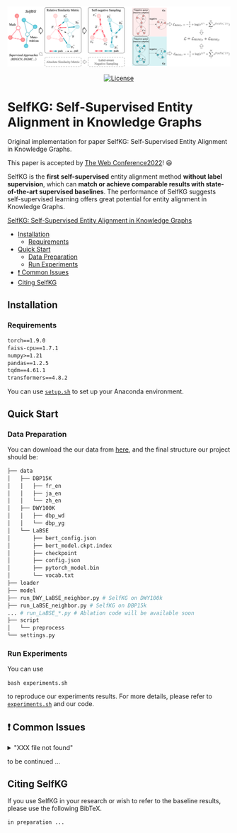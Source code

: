 <img src="img/combine.png" style="zoom:100%;" />

<p align="center"><a href="https://github.com/THUDM/SelfKG/blob/main/LICENSE"><img alt="License" src="https://img.shields.io/github/license/THUDM/SelfKG" /></a>

# SelfKG: Self-Supervised Entity Alignment in Knowledge Graphs

Original implementation for paper SelfKG: Self-Supervised Entity Alignment in Knowledge Graphs.   

This paper is accepted by  [The Web Conference2022](https://www2022.thewebconf.org/)! :satisfied:

SelfKG is the **first** **self-supervised** entity alignment method **without label supervision**, which can **match or achieve comparable results with state-of-the-art supervised baselines**. The performance of SelfKG suggests self-supervised learning offers great potential for entity alignment in Knowledge Graphs.

[SelfKG: Self-Supervised Entity Alignment in Knowledge Graphs](https://arxiv.org/abs/2203.01044)

- [Installation](#installation)
  - [Requirements](#requirements)
- [Quick Start](#quick-start)
  - [Data Preparation](#data-preparation)
  - [Run Experiments](#run-experiments)
- [❗ Common Issues](#-common-issues)
- [Citing SelfKG](#citing-selfkg)

## Installation

### Requirements

```txt
torch==1.9.0
faiss-cpu==1.7.1
numpy>=1.21
pandas==1.2.5
tqdm==4.61.1
transformers==4.8.2
```

You can use [`setup.sh`](https://github.com/THUDM/SelfKG/blob/main/setup.sh) to set up your Anaconda environment.

## Quick Start

### Data Preparation

You can download the our data from [here](https://drive.google.com/drive/folders/1vuXC6A0WETEr-b2yA6Y1ZxR8Dsli4xLr?usp=sharing), and the final structure our project should be:

```bash
├── data
│   ├── DBP15K
│   │   ├── fr_en
│   │   ├── ja_en
│   │   └── zh_en
│   ├── DWY100K
│   │   ├── dbp_wd
│   │   └── dbp_yg
│   └── LaBSE
│       ├── bert_config.json
│       ├── bert_model.ckpt.index
│       ├── checkpoint
│       ├── config.json
│       ├── pytorch_model.bin
│       └── vocab.txt
├── loader
├── model
├── run_DWY_LaBSE_neighbor.py # SelfKG on DWY100k
├── run_LaBSE_neighbor.py # SelfKG on DBP15k
... # run_LaBSE_*.py # Ablation code will be available soon
├── script
│   └── preprocess
└── settings.py
```

### Run Experiments

You can use

```bash experiments.sh```

 to reproduce our experiments results. For more details, please refer to [`experiments.sh`](https://github.com/THUDM/SelfKG/blob/main/experiments.sh) and our code.

## ❗ Common Issues

<details>
<summary>
"XXX file not found"
</summary>
<br/>
Please make sure you've downloaded all the dataset according to README.md
</details>

to be continued ...


## Citing SelfKG

If you use SelfKG in your research or wish to refer to the baseline results, please use the following BibTeX.

```
in preparation ...
```
